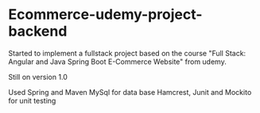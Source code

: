 # Ecommerce-udemy-project-backend

Started to implement a fullstack project based on the course "Full Stack: Angular and Java Spring Boot E-Commerce Website" from udemy.

Still on version 1.0

Used Spring and Maven
MySql for data base
Hamcrest, Junit and Mockito for unit testing
